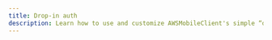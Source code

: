 ```yaml
---
title: Drop-in auth
description: Learn how to use and customize AWSMobileClient's simple “drop-in” auth UI for your application. 
---
```


<inline-fragment src="~/sdk/fragments/library-callout.md"></inline-fragment>

<inline-fragment platform="ios" src="~/sdk/auth/fragments/ios/drop-in-auth.md"></inline-fragment>
<inline-fragment platform="android" src="~/sdk/auth/fragments/android/drop-in-auth.md"></inline-fragment>
